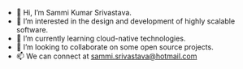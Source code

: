 - 👋 Hi, I’m Sammi Kumar Srivastava.
- 👀 I’m interested in the design and development of highly scalable software.
- 🌱 I’m currently learning cloud-native technologies.
- 💞️ I’m looking to collaborate on some open source projects.
- 📫 We can connect at sammi.srivastava@hotmail.com

<!---
sammijss/sammijss is a ✨ special ✨ repository because its `README.md` (this file) appears on your GitHub profile.
You can click the Preview link to take a look at your changes.
--->
